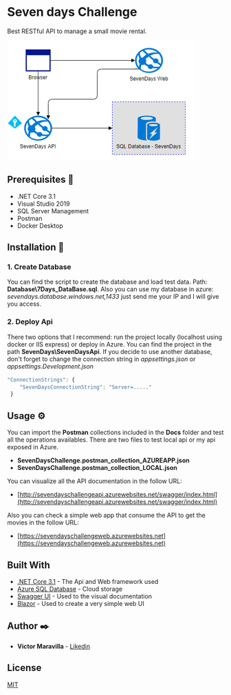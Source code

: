 # Seven days Challenge

Best RESTful API to manage a small movie rental.

![Diagram](/Docs/Diagram.PNG?raw=true "API Diagram")

## Prerequisites 🔧

* .NET Core 3.1
* Visual Studio 2019
* SQL Server Management
* Postman
* Docker Desktop

## Installation 🔨

### 1. Create Database

You can find the script to create the database and load test data. Path: **Database\7Days_DataBase.sql**.
Also you can use my database in azure: *sevendays.database.windows.net,1433* just send me your IP and I will give you access.


### 2. Deploy Api

There two options that I recommend: run the project locally (localhost using docker or IIS express) or deploy in Azure. You can find the project in the path **SevenDays\SevenDaysApi**.
If you decide to use another database, don't forget to change the connection string in *appsettings.json* or *appsettings.Development.json*

```javascript
"ConnectionStrings": {
    "SevenDaysConnectionString": "Server=....."
 }
```

## Usage ⚙️

You can import the **Postman** collections included in the **Docs** folder and test all the operations availables. There are two files to test local api or my api exposed in Azure.
* **SevenDaysChallenge.postman_collection_AZUREAPP.json**
* **SevenDaysChallenge.postman_collection_LOCAL.json**

You can visualize all the API documentation in the follow URL:
* [http://sevendayschallengeapi.azurewebsites.net/swagger/index.html](http://sevendayschallengeapi.azurewebsites.net/swagger/index.html)

Also you can check a simple web app that consume the API to get the movies in the follow URL:
* [https://sevendayschallengeweb.azurewebsites.net](https://sevendayschallengeweb.azurewebsites.net)

## Built With

* [.NET Core 3.1](https://dotnet.microsoft.com/download/dotnet-core/3.1) - The Api and Web framework used
* [Azure SQL Database](https://azure.microsoft.com/es-es/services/sql-database/) - Cloud storage
* [Swagger UI](https://swagger.io/tools/swagger-ui/) - Used to the visual documentation
* [Blazor](https://dotnet.microsoft.com/apps/aspnet/web-apps/blazor) - Used to create a very simple web UI

## Author ✒️

* **Victor Maravilla** - [Likedin](https://www.linkedin.com/in/vamaravilla/)

## License
[MIT](https://choosealicense.com/licenses/mit/)